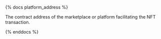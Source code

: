 {% docs platform_address %}

The contract address of the marketplace or platform facilitating the NFT transaction.

{% enddocs %}
